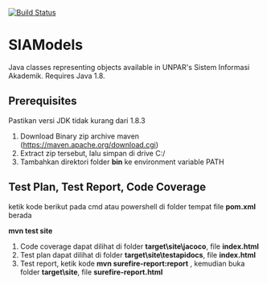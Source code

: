 [![Build Status](https://travis-ci.org/johanes97/SIAModels.svg?branch=master)](https://travis-ci.org/johanes97/SIAModels)

# SIAModels
Java classes representing objects available in UNPAR's Sistem Informasi Akademik. Requires Java 1.8.

## Prerequisites
Pastikan versi JDK tidak kurang dari 1.8.3
1. Download Binary zip archive maven (https://maven.apache.org/download.cgi)
2. Extract zip tersebut, lalu simpan di drive C:/
3. Tambahkan direktori folder **bin** ke environment variable PATH  

## Test Plan, Test Report, Code Coverage 
ketik kode berikut pada cmd atau powershell di folder tempat file **pom.xml** berada

**mvn test site**

1. Code coverage dapat dilihat di folder **target\site\jacoco**, file **index.html**
2. Test plan dapat dilihat di folder **target\site\testapidocs**, file **index.html**
3. Test report, ketik kode **mvn surefire-report:report** , kemudian buka folder **target\site**, file **surefire-report.html**


